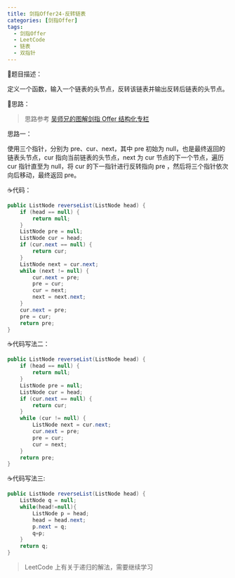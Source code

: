 ```yaml
---
title: 剑指Offer24-反转链表
categories: [剑指Offer]
tags:
  - 剑指Offer
  - LeetCode
  - 链表
  - 双指针
---
```


:page_facing_up:题目描述：

定义一个函数，输入一个链表的头节点，反转该链表并输出反转后链表的头节点。

:thinking:思路：

> 思路参考 [吴师兄的图解剑指 Offer 结构化专栏](https://www.algomooc.com/347.html)

思路一：

使用三个指针，分别为 pre、cur、next，其中 pre 初始为 null，也是最终返回的链表头节点，cur 指向当前链表的头节点，next 为 cur 节点的下一个节点，遍历 cur 指针直至为 null，将 cur 的下一指针进行反转指向 pre ，然后将三个指针依次向后移动，最终返回 pre。

:coffee:代码：

```java
public ListNode reverseList(ListNode head) {
    if (head == null) {
        return null;
    }
    ListNode pre = null;
    ListNode cur = head;
    if (cur.next == null) {
        return cur;
    }
    ListNode next = cur.next;
    while (next != null) {
        cur.next = pre;
        pre = cur;
        cur = next;
        next = next.next;
    }
    cur.next = pre;
    pre = cur;
    return pre;
}

```

:coffee:代码写法二：

```java
public ListNode reverseList(ListNode head) {
    if (head == null) {
        return null;
    }
    ListNode pre = null;
    ListNode cur = head;
    if (cur.next == null) {
        return cur;
    }
    while (cur != null) {
        ListNode next = cur.next;
        cur.next = pre;
        pre = cur;
        cur = next;
    }
    return pre;
}
```

:coffee:代码写法三:

```java
public ListNode reverseList(ListNode head) {
    ListNode q = null;
    while(head!=null){
        ListNode p = head;
        head = head.next;
        p.next = q;
        q=p;
    }
    return q;
}
```

> LeetCode 上有关于递归的解法，需要继续学习
